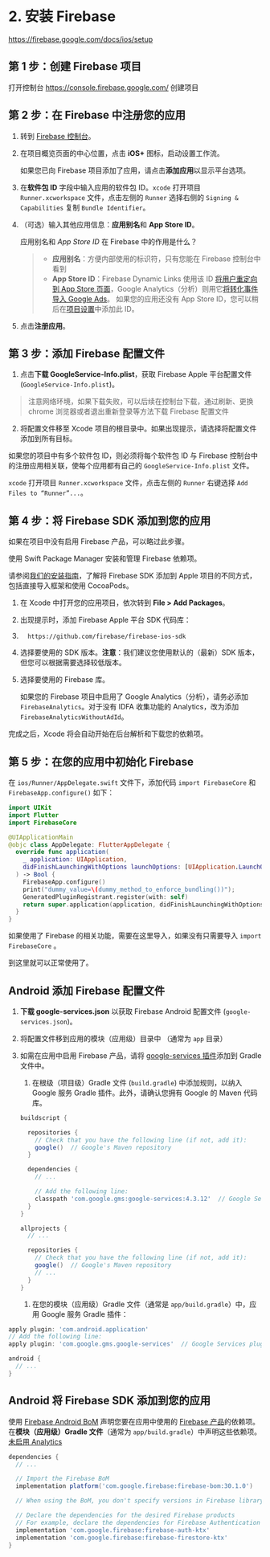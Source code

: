 # 2. 安装 Firebase

https://firebase.google.com/docs/ios/setup

## **第 1 步**：创建 Firebase 项目

打开控制台 https://console.firebase.google.com/ 创建项目

## **第 2 步**：在 Firebase 中注册您的应用

1. 转到 [Firebase 控制台](https://console.firebase.google.com/)。

2. 在项目概览页面的中心位置，点击 **iOS+** 图标，启动设置工作流。

   如果您已向 Firebase 项目添加了应用，请点击**添加应用**以显示平台选项。

3. 在**软件包 ID** 字段中输入应用的软件包 ID。`xcode` 打开项目 `Runner.xcworkspace` 文件，点击左侧的 `Runner` 选择右侧的 `Signing & Capabilities` 复制 `Bundle Identifier`。

4. （可选）输入其他应用信息：**应用别名**和 **App Store ID**。

   应用别名和 *App Store ID* 在 Firebase 中的作用是什么？

   > - **应用别名**：方便内部使用的标识符，只有您能在 Firebase 控制台中看到
   > - **App Store ID**：Firebase Dynamic Links 使用该 ID [将用户重定向到 App Store 页面](https://firebase.google.com/docs/dynamic-links/use-cases)，Google Analytics（分析）则用它[将转化事件导入 Google Ads](https://support.google.com/google-ads/answer/6366292)。 如果您的应用还没有 App Store ID，您可以稍后在[项目设置](https://console.firebase.google.com/project/_/settings/general)中添加此 ID。

5. 点击**注册应用**。

## **第 3 步**：添加 Firebase 配置文件

1. 点击**下载 GoogleService-Info.plist**，获取 Firebase Apple 平台配置文件 (`GoogleService-Info.plist`)。

> 注意网络环境，如果下载失败，可以后续在控制台下载，通过刷新、更换 chrome 浏览器或者退出重新登录等方法下载 Firebase 配置文件

2. 将配置文件移至 Xcode 项目的根目录中。如果出现提示，请选择将配置文件添加到所有目标。

如果您的项目中有多个软件包 ID，则必须将每个软件包 ID 与 Firebase 控制台中的注册应用相关联，使每个应用都有自己的 `GoogleService-Info.plist` 文件。

`xcode` 打开项目 `Runner.xcworkspace` 文件，点击左侧的 `Runner` 右键选择 `Add Files to “Runner”...`。

## **第 4 步**：将 Firebase SDK 添加到您的应用

如果在项目中没有启用 Firebase 产品，可以略过此步骤。

使用 Swift Package Manager 安装和管理 Firebase 依赖项。

请参阅[我们的安装指南](https://firebase.google.com/docs/ios/installation-methods)，了解将 Firebase SDK 添加到 Apple 项目的不同方式，包括直接导入框架和使用 CocoaPods。

1. 在 Xcode 中打开您的应用项目，依次转到 **File > Add Packages**。

2. 出现提示时，添加 Firebase Apple 平台 SDK 代码库：

3. ```
     https://github.com/firebase/firebase-ios-sdk
   ```

4. 选择要使用的 SDK 版本。**注意**：我们建议您使用默认的（最新）SDK 版本，但您可以根据需要选择较低版本。

5. 选择要使用的 Firebase 库。

   如果您的 Firebase 项目中启用了 Google Analytics（分析），请务必添加 `FirebaseAnalytics`。对于没有 IDFA 收集功能的 Analytics，改为添加 `FirebaseAnalyticsWithoutAdId`。

完成之后，Xcode 将会自动开始在后台解析和下载您的依赖项。

## **第 5 步**：在您的应用中初始化 Firebase

在 `ios/Runner/AppDelegate.swift` 文件下，添加代码 `import FirebaseCore` 和 `FirebaseApp.configure()` 如下：

```swift
import UIKit
import Flutter
import FirebaseCore

@UIApplicationMain
@objc class AppDelegate: FlutterAppDelegate {
  override func application(
    _ application: UIApplication,
    didFinishLaunchingWithOptions launchOptions: [UIApplication.LaunchOptionsKey: Any]?
  ) -> Bool {
    FirebaseApp.configure()
    print("dummy_value=\(dummy_method_to_enforce_bundling())");
    GeneratedPluginRegistrant.register(with: self)
    return super.application(application, didFinishLaunchingWithOptions: launchOptions)
  }
}
```

如果使用了 Firebase 的相关功能，需要在这里导入，如果没有只需要导入  `import FirebaseCore` 。

到这里就可以正常使用了。

## Android 添加 Firebase 配置文件

1. **下载 google-services.json** 以获取 Firebase Android 配置文件 (`google-services.json`)。

2. 将配置文件移到应用的模块（应用级）目录中 （通常为 `app` 目录）

3. 如需在应用中启用 Firebase 产品，请将 [google-services 插件](https://developers.google.com/android/guides/google-services-plugin)添加到 Gradle 文件中。

   1. 在根级（项目级）Gradle 文件 (`build.gradle`) 中添加规则，以纳入 Google 服务 Gradle 插件。此外，请确认您拥有 Google 的 Maven 代码库。

   ```build.gradle
   buildscript {
   
     repositories {
       // Check that you have the following line (if not, add it):
       google()  // Google's Maven repository
     }
   
     dependencies {
       // ...
   
       // Add the following line:
       classpath 'com.google.gms:google-services:4.3.12'  // Google Services plugin
     }
   }
   
   allprojects {
     // ...
   
     repositories {
       // Check that you have the following line (if not, add it):
       google()  // Google's Maven repository
       // ...
     }
   }
   ```

   1. 在您的模块（应用级）Gradle 文件（通常是 `app/build.gradle`）中，应用 Google 服务 Gradle 插件：

```build.gradle
apply plugin: 'com.android.application'
// Add the following line:
apply plugin: 'com.google.gms.google-services'  // Google Services plugin

android {
  // ...
}
```

## Android 将 Firebase SDK 添加到您的应用

使用 [Firebase Android BoM](https://firebase.google.com/docs/android/learn-more#bom) 声明您要在应用中使用的 [Firebase 产品](https://firebase.google.com/docs/android/setup#available-libraries)的依赖项。在**模块（应用级）Gradle 文件**（通常为 `app/build.gradle`）中声明这些依赖项。[未启用 Analytics](https://firebase.google.com/docs/android/setup#未启用-analytics-android)

```build.gradle
dependencies {
  // ...

  // Import the Firebase BoM
  implementation platform('com.google.firebase:firebase-bom:30.1.0')

  // When using the BoM, you don't specify versions in Firebase library dependencies

  // Declare the dependencies for the desired Firebase products
  // For example, declare the dependencies for Firebase Authentication and Cloud Firestore
  implementation 'com.google.firebase:firebase-auth-ktx'
  implementation 'com.google.firebase:firebase-firestore-ktx'
}
```

